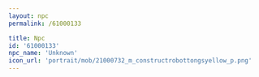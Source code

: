 ```yaml
---
layout: npc
permalink: /61000133

title: Npc
id: '61000133'
npc_name: 'Unknown'
icon_url: 'portrait/mob/21000732_m_constructrobottongsyellow_p.png'
---
```

